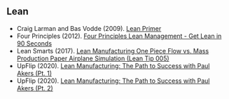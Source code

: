 ## Lean

  * Craig Larman and Bas Vodde (2009). [Lean Primer](https://www.leanprimer.com/downloads/lean_primer.pdf)
  * Four Principles (2012). [Four Principles Lean Management - Get Lean in 90 Seconds](https://youtu.be/wfsRAZUnonI)
  * Lean Smarts (2017). [Lean Manufacturing One Piece Flow vs. Mass Production Paper Airplane Simulation (Lean Tip 005)](https://youtu.be/jPp_3-zfPaQ)
  * UpFlip (2020). [Lean Manufacturing: The Path to Success with Paul Akers (Pt. 1)](https://youtu.be/oarLDeAFSj4)
  * UpFlip (2020). [Lean Manufacturing: The Path to Success with Paul Akers (Pt. 2)](https://youtu.be/UMFNys3Yavo)
